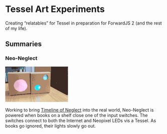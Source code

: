 # Tessel Art Experiments

Creating “relatables” for Tessel in preparation for ForwardJS 2 (and the rest of my life).

## Summaries

### Neo-Neglect

![gifs](/img/boxes.gif)

Working to bring [Timeline of Neglect](http://sarahgp.com/projects/timeline) into the real world, Neo-Neglect is powered when books on a shelf close one of the input switches. The switches connect to both the Internet and Neopixel LEDs vis a Tessel. As books go ignored, their lights slowly go out.
